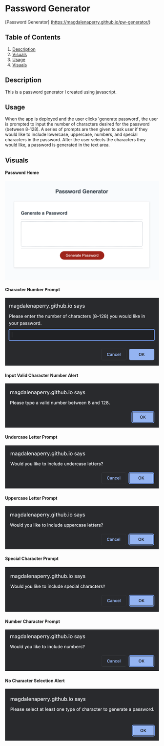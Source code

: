 # Password Generator

[Password Generator] (https://magdalenaperry.github.io/pw-generator/)

## Table of Contents
1. [Description](#Description)
2. [Visuals](#Visuals)
3. [Usage](#Usage)
4. [Visuals](#Visuals)


## Description
This is a password generator I created using javascript.

## Usage
When the app is deployed and the user clicks 'generate password', the user is prompted to input the number of characters desired for the password (between 8-128). A series of prompts are then given to ask user if they would like to include lowercase, uppercase, numbers, and special characters in the password. After the user selects the characters they would like, a password is generated in the text area.

## Visuals

#### Password Home
![Password Generator Home](./assets/images/password-gen-home.png)

#### Character Number Prompt
![Password Generator Home](./assets/images/character-amount.png)

#### Input Valid Character Number Alert
![Password Generator Home](./assets/images/valid-number-alert.png)

#### Undercase Letter Prompt
![Password Generator Home](./assets/images/undercase-prompt.png)

#### Uppercase Letter Prompt
![Password Generator Home](./assets/images/uppercase-prompt.png)

#### Special Character Prompt
![Password Generator Home](./assets/images/special-prompt.png)

#### Number Character Prompt
![Password Generator Home](./assets/images/number-prompt.png)

#### No Character Selection Alert
![Password Generator Home](./assets/images/no-selection-alert.png)





